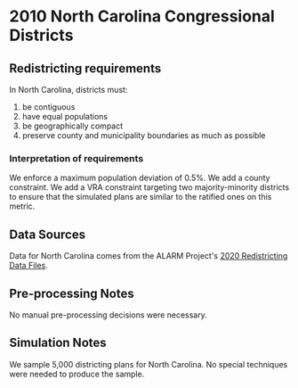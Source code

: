 # 2010 North Carolina Congressional Districts

## Redistricting requirements
In North Carolina, districts must:

1. be contiguous
1. have equal populations
1. be geographically compact
1. preserve county and municipality boundaries as much as possible


### Interpretation of requirements
We enforce a maximum population deviation of 0.5%. We add a county constraint. We add a VRA constraint targeting two majority-minority districts to ensure that the simulated plans are similar to the ratified ones on this metric.

## Data Sources
Data for North Carolina comes from the ALARM Project's [2020 Redistricting Data Files](https://alarm-redist.github.io/posts/2021-08-10-census-2020/).

## Pre-processing Notes
No manual pre-processing decisions were necessary.

## Simulation Notes
We sample 5,000 districting plans for North Carolina.
No special techniques were needed to produce the sample.
